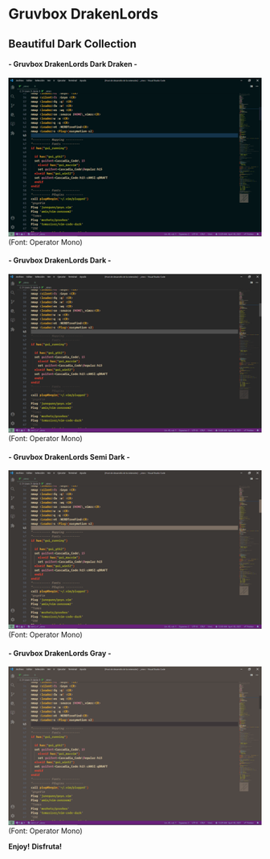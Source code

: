 # Gruvbox DrakenLords

## Beautiful Dark Collection
#### - Gruvbox DrakenLords Dark Draken -
![dark draken](https://raw.githubusercontent.com/Drakenlords/Gruvbox-DrakenLords/main/images/dark%20draken.png)
(Font: Operator Mono)
#### - Gruvbox DrakenLords Dark -
![Dark](https://raw.githubusercontent.com/Drakenlords/Gruvbox-DrakenLords/main/images/Dark.png)
(Font: Operator Mono)
#### - Gruvbox DrakenLords Semi Dark -
![semi dark](https://raw.githubusercontent.com/Drakenlords/Gruvbox-DrakenLords/main/images/semi%20dark.png)
(Font: Operator Mono)
#### - Gruvbox DrakenLords Gray -
![grey](https://raw.githubusercontent.com/Drakenlords/Gruvbox-DrakenLords/main/images/grey.png)
(Font: Operator Mono)

**Enjoy!**
**Disfruta!**
